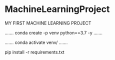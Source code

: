 # MachineLearningProject
MY FIRST MACHINE LEARNING PROJECT

.......
conda create -p venv python==3.7 -y
.......

.......
conda activate venv/
.......

pip install -r requirements.txt